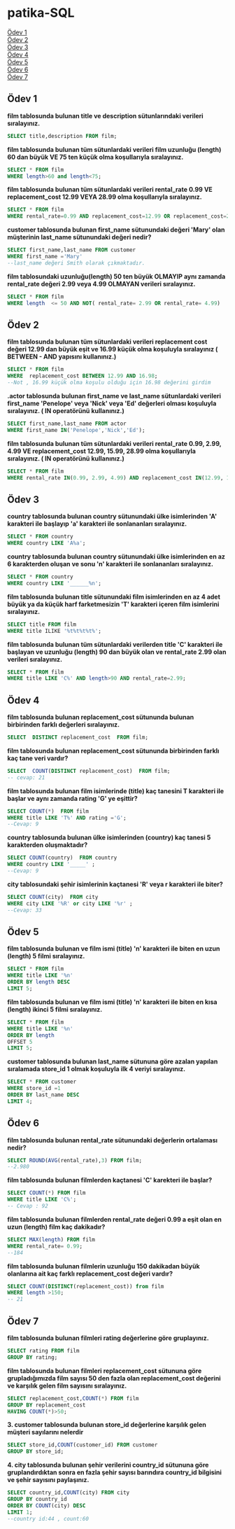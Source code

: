 # patika-SQL

[Ödev 1 ](#ödev-1)<br>
[Ödev 2 ](#ödev-2)<br>
[Ödev 3 ](#ödev-3) <br>
[Ödev 4 ](#ödev-4)<br>
[Ödev 5 ](#ödev-5)<br>
[Ödev 6 ](#ödev-6)<br>
[Ödev 7 ](#ödev-7)




## Ödev 1 
**film tablosunda bulunan title ve description sütunlarındaki verileri sıralayınız.**

```SQL
SELECT title,description FROM film;

```

**film tablosunda bulunan tüm sütunlardaki verileri film uzunluğu (length) 60 dan büyük VE 75 ten küçük olma koşullarıyla sıralayınız.**
```SQL 
SELECT * FROM film
WHERE length>60 and length<75;

```
**film tablosunda bulunan tüm sütunlardaki verileri rental_rate 0.99 VE replacement_cost 12.99 VEYA 28.99 olma koşullarıyla sıralayınız.**

```SQL
SELECT * FROM film
WHERE rental_rate=0.99 AND replacement_cost=12.99 OR replacement_cost=28.99;

```
**customer tablosunda bulunan first_name sütunundaki değeri 'Mary' olan müşterinin last_name sütunundaki değeri nedir?**

```SQL  
SELECT first_name,last_name FROM customer
WHERE first_name ='Mary'
--last_name değeri Smith olarak çıkmaktadır.

```
**film tablosundaki uzunluğu(length) 50 ten büyük OLMAYIP aynı zamanda rental_rate değeri 2.99 veya 4.99 OLMAYAN verileri sıralayınız.**
```sql
SELECT * FROM film
WHERE length  <= 50 AND NOT( rental_rate= 2.99 OR rental_rate= 4.99)

```

## Ödev 2

**film tablosunda bulunan tüm sütunlardaki verileri replacement cost değeri 12.99 dan büyük eşit ve 16.99 küçük olma koşuluyla sıralayınız ( BETWEEN - AND yapısını kullanınız.)**
```SQL
SELECT * FROM film
WHERE  replacement_cost BETWEEN 12.99 AND 16.98;
--Not , 16.99 küçük olma koşulu olduğu için 16.98 değerini girdim 
```
**.actor tablosunda bulunan first_name ve last_name sütunlardaki verileri first_name 'Penelope' veya 'Nick' veya 'Ed' değerleri olması koşuluyla sıralayınız. ( IN operatörünü kullanınız.)**
```SQL
SELECT first_name,last_name FROM actor
WHERE first_name IN('Penelope','Nick','Ed');
```

**film tablosunda bulunan tüm sütunlardaki verileri rental_rate 0.99, 2.99, 4.99 VE replacement_cost 12.99, 15.99, 28.99 olma koşullarıyla sıralayınız. ( IN operatörünü kullanınız.)**

```SQL
SELECT * FROM film
WHERE rental_rate IN(0.99, 2.99, 4.99) AND replacement_cost IN(12.99, 15.99, 28.99)
```

## Ödev 3

**country tablosunda bulunan country sütunundaki ülke isimlerinden 'A' karakteri ile başlayıp 'a' karakteri ile sonlananları sıralayınız.**

```SQL
SELECT * FROM country
WHERE country LIKE 'A%a';

```
**country tablosunda bulunan country sütunundaki ülke isimlerinden en az 6 karakterden oluşan ve sonu 'n' karakteri ile sonlananları sıralayınız.**
```SQL
SELECT * FROM country
WHERE country LIKE '______%n';

```
**film tablosunda bulunan title sütunundaki film isimlerinden en az 4 adet büyük ya da küçük harf farketmesizin 'T' karakteri içeren film isimlerini sıralayınız.**

```SQL
SELECT title FROM film
WHERE title ILIKE '%t%t%t%t%';
```

**film tablosunda bulunan tüm sütunlardaki verilerden title 'C' karakteri ile başlayan ve uzunluğu (length) 90 dan büyük olan ve rental_rate 2.99 olan verileri sıralayınız.**
```SQL 
SELECT * FROM film
WHERE title LIKE 'C%' AND length>90 AND rental_rate=2.99;

```

## Ödev 4
**film tablosunda bulunan replacement_cost sütununda bulunan birbirinden farklı değerleri sıralayınız.**
```SQL
SELECT  DISTINCT replacement_cost  FROM film; 

```

**film tablosunda bulunan replacement_cost sütununda birbirinden farklı kaç tane veri vardır?**
```SQL
SELECT  COUNT(DISTINCT replacement_cost)  FROM film; 
-- cevap: 21 

```
**film tablosunda bulunan film isimlerinde (title) kaç tanesini T karakteri ile başlar ve aynı zamanda rating 'G' ye eşittir?**
```SQL
SELECT COUNT(*)  FROM film
WHERE title LIKE 'T%' AND rating ='G';
--Cevap: 9
```

**country tablosunda bulunan ülke isimlerinden (country) kaç tanesi 5 karakterden oluşmaktadır?**
```SQL
SELECT COUNT(country)  FROM country
WHERE country LIKE '_____' ;
--Cevap: 9
```

**city tablosundaki şehir isimlerinin kaçtanesi 'R' veya r karakteri ile biter?**
```SQL
SELECT COUNT(city)  FROM city
WHERE city LIKE '%R' or city LIKE '%r' ;
--Cevap: 33 
```

## Ödev 5

**film tablosunda bulunan ve film ismi (title) 'n' karakteri ile biten en uzun (length) 5 filmi sıralayınız.**
```SQL
SELECT * FROM film
WHERE title LIKE '%n'
ORDER BY length DESC
LIMIT 5;

```
**film tablosunda bulunan ve film ismi (title) 'n' karakteri ile biten en kısa (length) ikinci 5 filmi sıralayınız.**
```SQL
SELECT * FROM film
WHERE title LIKE '%n'
ORDER BY length 
OFFSET 5
LIMIT 5;
```

**customer tablosunda bulunan last_name sütununa göre azalan yapılan sıralamada store_id 1 olmak koşuluyla ilk 4 veriyi sıralayınız.**
```SQL
SELECT * FROM customer
WHERE store_id =1
ORDER BY last_name DESC
LIMIT 4;
```

## Ödev 6

**film tablosunda bulunan rental_rate sütunundaki değerlerin ortalaması nedir?**
```SQL
SELECT ROUND(AVG(rental_rate),3) FROM film;
--2.980
```

**film tablosunda bulunan filmlerden kaçtanesi 'C' karekteri ile başlar?**
```SQL
SELECT COUNT(*) FROM film
WHERE title LIKE 'C%';
-- Cevap : 92 

```
**film tablosunda bulunan filmlerden rental_rate değeri 0.99 a eşit olan en uzun (length) film kaç dakikadır?**
```sql
SELECT MAX(length) FROM film
WHERE rental_rate= 0.99;
--184
```
**film tablosunda bulunan filmlerin uzunluğu 150 dakikadan büyük olanlarına ait kaç farklı replacement_cost değeri vardır?**
```SQL
SELECT COUNT(DISTINCT(replacement_cost)) from film 
WHERE length >150;
-- 21
```

## Ödev 7

**film tablosunda bulunan filmleri rating değerlerine göre gruplayınız.**

```SQL
SELECT rating FROM film
GROUP BY rating;

```

**film tablosunda bulunan filmleri replacement_cost sütununa göre grupladığımızda film sayısı 50 den fazla olan replacement_cost değerini ve karşılık gelen film sayısını sıralayınız.**

```sql
SELECT replacement_cost,COUNT(*) FROM film
GROUP BY replacement_cost
HAVING COUNT(*)>50;
```

**3. customer tablosunda bulunan store_id değerlerine karşılık gelen müşteri sayılarını nelerdir**

```SQL
SELECT store_id,COUNT(customer_id) FROM customer
GROUP BY store_id;

```

**4. city tablosunda bulunan şehir verilerini country_id sütununa göre gruplandırdıktan sonra en fazla şehir sayısı barındıra country_id bilgisini ve şehir sayısını paylaşınız.**

```SQL
SELECT country_id,COUNT(city) FROM city
GROUP BY country_id
ORDER BY COUNT(city) DESC
LIMIT 1;
--country id:44 , count:60 
```

